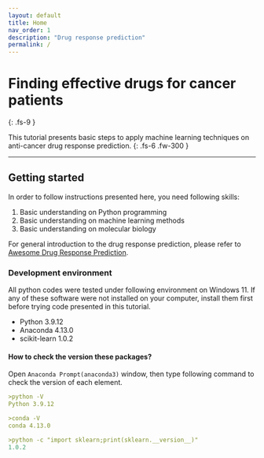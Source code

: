 ```yaml
---
layout: default
title: Home
nav_order: 1
description: "Drug response prediction"
permalink: /
---
```


# Finding effective drugs for cancer patients
{: .fs-9 }

This tutorial presents basic steps to apply machine learning techniques on anti-cancer drug response prediction.
{: .fs-6 .fw-300 }


---

## Getting started

In order to follow instructions presented here, you need following skills:

1. Basic understanding on Python programming
2. Basic understanding on machine learning methods
3. Basic understanding on molecular biology

For general introduction to the drug response prediction, please refer to [Awesome Drug Response Prediction](https://github.com/briankimstudio/awesome-drug-response-prediction).

### Development environment

All python codes were tested under following environment on Windows 11. If any of these software were not installed on your computer, install them first before trying code presented in this tutorial.

- Python 3.9.12
- Anaconda 4.13.0
- scikit-learn 1.0.2

#### How to check the version these packages?

Open `Anaconda Prompt(anaconda3)` window, then type following command to check the version of each element.

```yaml
>python -V
Python 3.9.12
```

```yaml
>conda -V
conda 4.13.0
```

```yaml
>python -c "import sklearn;print(sklearn.__version__)"
1.0.2
```


